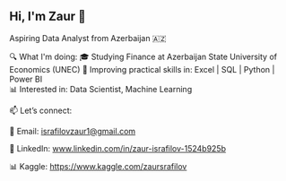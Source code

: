 ## Hi, I'm Zaur 👋  
Aspiring Data Analyst from Azerbaijan 🇦🇿

🔍 What I'm doing:
🎓 Studying Finance at Azerbaijan State University of Economics (UNEC)
🔧 Improving practical skills in: Excel | SQL | Python | Power BI  
📊 Interested in: Data Scientist, Machine Learning

📫 Let’s connect:

📧 Email: israfilovzaur1@gmail.com

🔗 LinkedIn: www.linkedin.com/in/zaur-israfilov-1524b925b

📊 Kaggle: https://www.kaggle.com/zaursrafilov
